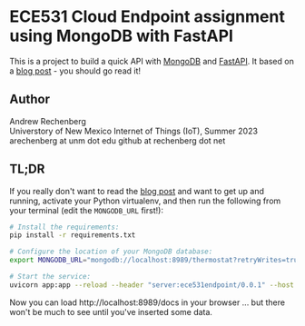 # ECE531 Cloud Endpoint assignment using MongoDB with FastAPI

This is a project to build a quick API with [MongoDB](https://developer.mongodb.com/) and [FastAPI](https://fastapi.tiangolo.com/).
It based on a [blog post](https://developer.mongodb.com/quickstart/python-quickstart-fastapi/) - you should go read it!

## Author
Andrew Rechenberg\
Universtory of New Mexico
Internet of Things (IoT), Summer 2023
arechenberg at unm dot edu
github at rechenberg dot net

## TL;DR

If you really don't want to read the [blog post](https://developer.mongodb.com/quickstart/python-quickstart-fastapi/) and want to get up and running,
activate your Python virtualenv, and then run the following from your terminal (edit the `MONGODB_URL` first!):

```bash
# Install the requirements:
pip install -r requirements.txt

# Configure the location of your MongoDB database:
export MONGODB_URL="mongodb://localhost:8989/thermostat?retryWrites=true&w=majority"

# Start the service:
uvicorn app:app --reload --header "server:ece531endpoint/0.0.1" --host 0.0.0.0 --port 8989
```

Now you can load http://localhost:8989/docs in your browser ... but there won't be much to see until you've inserted some data.

